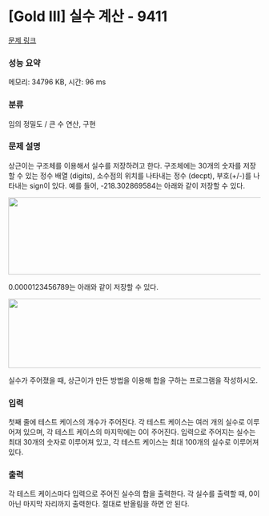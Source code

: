 # [Gold III] 실수 계산 - 9411 

[문제 링크](https://www.acmicpc.net/problem/9411) 

### 성능 요약

메모리: 34796 KB, 시간: 96 ms

### 분류

임의 정밀도 / 큰 수 연산, 구현

### 문제 설명

<p>상근이는 구조체를 이용해서 실수를 저장하려고 한다. 구조체에는 30개의 숫자를 저장할 수 있는 정수 배열 (digits), 소수점의 위치를 나타내는 정수 (decpt), 부호(+/-)를 나타내는 sign이 있다. 예를 들어, -218.302869584는 아래와 같이 저장할 수 있다.</p>

<p><img alt="" src="" style="height:154px; width:671px"></p>

<p>0.0000123456789는 아래와 같이 저장할 수 있다.</p>

<p><img alt="" src="" style="height:138px; width:663px"></p>

<p>실수가 주어졌을 때, 상근이가 만든 방법을 이용해 합을 구하는 프로그램을 작성하시오.</p>

### 입력 

 <p>첫째 줄에 테스트 케이스의 개수가 주어진다. 각 테스트 케이스는 여러 개의 실수로 이루어져 있으며, 각 테스트 케이스의 마지막에는 0이 주어진다. 입력으로 주어지는 실수는 최대 30개의 숫자로 이루어져 있고, 각 테스트 케이스는 최대 100개의 실수로 이루어져 있다.</p>

### 출력 

 <p>각 테스트 케이스마다 입력으로 주어진 실수의 합을 출력한다. 각 실수를 출력할 때, 0이 아닌 마지막 자리까지 출력한다. 절대로 반올림을 하면 안 된다.</p>

